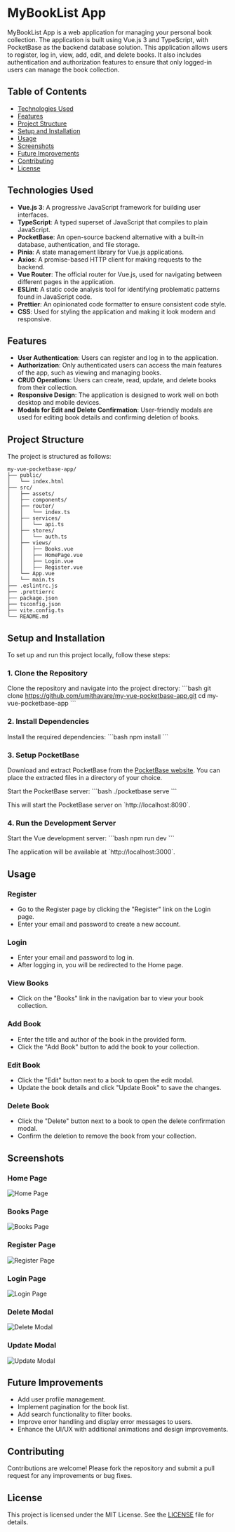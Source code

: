 
# MyBookList App

MyBookList App is a web application for managing your personal book collection. The application is built using Vue.js 3 and TypeScript, with PocketBase as the backend database solution. This application allows users to register, log in, view, add, edit, and delete books. It also includes authentication and authorization features to ensure that only logged-in users can manage the book collection.

## Table of Contents
- [Technologies Used](#technologies-used)
- [Features](#features)
- [Project Structure](#project-structure)
- [Setup and Installation](#setup-and-installation)
- [Usage](#usage)
- [Screenshots](#screenshots)
- [Future Improvements](#future-improvements)
- [Contributing](#contributing)
- [License](#license)

## Technologies Used

- **Vue.js 3**: A progressive JavaScript framework for building user interfaces.
- **TypeScript**: A typed superset of JavaScript that compiles to plain JavaScript.
- **PocketBase**: An open-source backend alternative with a built-in database, authentication, and file storage.
- **Pinia**: A state management library for Vue.js applications.
- **Axios**: A promise-based HTTP client for making requests to the backend.
- **Vue Router**: The official router for Vue.js, used for navigating between different pages in the application.
- **ESLint**: A static code analysis tool for identifying problematic patterns found in JavaScript code.
- **Prettier**: An opinionated code formatter to ensure consistent code style.
- **CSS**: Used for styling the application and making it look modern and responsive.

## Features

- **User Authentication**: Users can register and log in to the application.
- **Authorization**: Only authenticated users can access the main features of the app, such as viewing and managing books.
- **CRUD Operations**: Users can create, read, update, and delete books from their collection.
- **Responsive Design**: The application is designed to work well on both desktop and mobile devices.
- **Modals for Edit and Delete Confirmation**: User-friendly modals are used for editing book details and confirming deletion of books.

## Project Structure

The project is structured as follows:

```
my-vue-pocketbase-app/
├── public/
│   └── index.html
├── src/
│   ├── assets/
│   ├── components/
│   ├── router/
│   │   └── index.ts
│   ├── services/
│   │   └── api.ts
│   ├── stores/
│   │   └── auth.ts
│   ├── views/
│   │   ├── Books.vue
│   │   ├── HomePage.vue
│   │   ├── Login.vue
│   │   ├── Register.vue
│   └── App.vue
│   └── main.ts
├── .eslintrc.js
├── .prettierrc
├── package.json
├── tsconfig.json
├── vite.config.ts
└── README.md
```

## Setup and Installation

To set up and run this project locally, follow these steps:

### 1. Clone the Repository

Clone the repository and navigate into the project directory:
\`\`\`bash
git clone https://github.com/umithavare/my-vue-pocketbase-app.git
cd my-vue-pocketbase-app
\`\`\`

### 2. Install Dependencies

Install the required dependencies:
\`\`\`bash
npm install
\`\`\`

### 3. Setup PocketBase

Download and extract PocketBase from the [PocketBase website](https://pocketbase.io/). You can place the extracted files in a directory of your choice. 

Start the PocketBase server:
\`\`\`bash
./pocketbase serve
\`\`\`

This will start the PocketBase server on \`http://localhost:8090\`.

### 4. Run the Development Server

Start the Vue development server:
\`\`\`bash
npm run dev
\`\`\`

The application will be available at \`http://localhost:3000\`.

## Usage

### Register

- Go to the Register page by clicking the "Register" link on the Login page.
- Enter your email and password to create a new account.

### Login

- Enter your email and password to log in.
- After logging in, you will be redirected to the Home page.

### View Books

- Click on the "Books" link in the navigation bar to view your book collection.

### Add Book

- Enter the title and author of the book in the provided form.
- Click the "Add Book" button to add the book to your collection.

### Edit Book

- Click the "Edit" button next to a book to open the edit modal.
- Update the book details and click "Update Book" to save the changes.

### Delete Book

- Click the "Delete" button next to a book to open the delete confirmation modal.
- Confirm the deletion to remove the book from your collection.

## Screenshots

### Home Page
![Home Page](screenshots/home.png)

### Books Page
![Books Page](screenshots/books.png)

### Register Page
![Register Page](screenshots/register.png)

### Login Page
![Login Page](screenshots/login.png)

### Delete Modal
![Delete Modal](screenshots/deletemodal.png)

### Update Modal
![Update Modal](screenshots/updatemodal.png)


## Future Improvements

- Add user profile management.
- Implement pagination for the book list.
- Add search functionality to filter books.
- Improve error handling and display error messages to users.
- Enhance the UI/UX with additional animations and design improvements.

## Contributing

Contributions are welcome! Please fork the repository and submit a pull request for any improvements or bug fixes.

## License

This project is licensed under the MIT License. See the [LICENSE](LICENSE) file for details.
